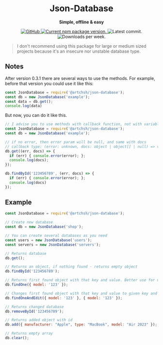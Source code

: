 <h1 align="center">
    Json-Database
</h1>

<p align="center">
  <strong>Simple, offline & easy</strong><br>
</p>

<p align="center">
  <a href="https://github.com/artchsh/json-database/blob/main/LICENSE">
    <img alt="GitHub" src="https://img.shields.io/github/license/artchsh/json-database?style=for-the-badge" alt="License">
  </a>
  <a href="https://www.npmjs.com/package/@artchsh/json-database">
    <img src="https://img.shields.io/npm/v/@artchsh/json-database?style=for-the-badge" alt="Current npm package version." />
  </a>
  
  <img src="https://img.shields.io/github/last-commit/artchsh/json-database?style=for-the-badge" alt="Latest commit." />
  <img src="https://img.shields.io/npm/dw/@artchsh/json-database?style=for-the-badge" alt="Downloads per week." />
</p>

> I don't recommend using this package for large or medium sized projects because it's an insecure nor unstable database type.
## Notes
After version 0.3.1 there are several ways to use the methods. For example, before that version you could use it like this:

```js
const JsonDatabase = require('@artchsh/json-database');
const db = new JsonDatabase('example');
const data = db.get();
console.log(data)
```

But now, you can do it like this.
```js
// I advise you to use methods with callback function, not with variables and constants, because this way you can work better with data and handle errors
const JsonDatabase = require('@artchsh/json-database');
const db = new JsonDatabase('example');

// if no error, then error param will be null, and same with docs
// callback type: (error: unknown, docs: object | object[] | null) => void
db.get((err, docs) => {
  if (err) { console.error(error); };
  console.log(docs);
});

db.findById('123456789', (err, docs) => {
  if (err) { console.error(error); };
  console.log(docs)
});
```

## Example

```js
const JsonDatabase = require('@artchsh/json-database');

// Create new database
const db = new JsonDatabase('shop');

// You can create several databases as you need
const users = new JsonDatabase('users');
const servers = new JsonDatabase('servers');

// Returns database
db.get();

// Returns an object, if nothing found - returns empty object
db.findById('123456789');

// Returns first found object with that key and value. Better use for unique keys. Always returns object, in case if nothing found, returns null
db.findOne({ model: '123' });

// Changes first found object with that key and value to given key and value. Better use for unique keys. Always returns object, in case if nothing found, returns null
db.findOneAndEdit({ model: '123' }, { model: '123' });

// Returns changed database
db.removeById('123456789');

// Returns added object with id
db.add({ manufacturer: "Apple", type: "MacBook", model: "Air 2023" });

// Returns empty array
db.clear();
```
